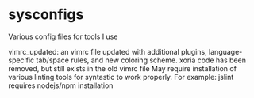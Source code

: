 # sysconfigs
Various config files for tools I use

vimrc_updated:
        an vimrc file updated with additional plugins, language-specific tab/space rules, and new coloring scheme.
        xoria code has been removed, but still exists in the old vimrc file
        May require installation of various linting tools for syntastic to work properly.
        For example: jslint requires nodejs/npm installation

